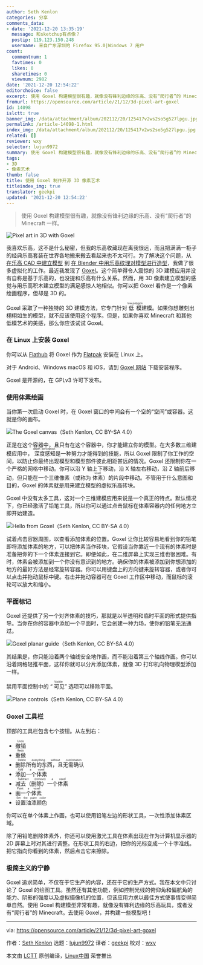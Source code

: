 ```yaml
---
author: Seth Kenlon
categories: 分享
comments_data:
- date: '2021-12-20 13:35:19'
  message: 和sketchup有点像？
  postip: 119.123.150.248
  username: 来自广东深圳的 Firefox 95.0|Windows 7 用户
count:
  commentnum: 1
  favtimes: 0
  likes: 0
  sharetimes: 0
  viewnum: 2982
date: '2021-12-20 12:54:22'
editorchoice: false
excerpt: 使用 Goxel 构建模型很有趣，就像没有锋利边缘的乐高、没有“爬行者”的 Minecraft 一样。
fromurl: https://opensource.com/article/21/12/3d-pixel-art-goxel
id: 14098
islctt: true
banner_img: /data/attachment/album/202112/20/125417v2ws2so5g527lpgu.jpg
permalink: /article-14098-1.html
index_img: /data/attachment/album/202112/20/125417v2ws2so5g527lpgu.jpg.thumb.jpg
related: []
reviewer: wxy
selector: lujun9972
summary: 使用 Goxel 构建模型很有趣，就像没有锋利边缘的乐高、没有“爬行者”的 Minecraft 一样。
tags:
- 3D
- 像素艺术
thumb: false
title: 使用 Goxel 制作开源 3D 像素艺术
titleindex_img: true
translator: geekpi
updated: '2021-12-20 12:54:22'
---
```



> 
> 使用 Goxel 构建模型很有趣，就像没有锋利边缘的乐高、没有“爬行者”的 Minecraft 一样。
> 
> 
> 


![](/data/attachment/album/202112/20/125417v2ws2so5g527lpgu.jpg "Pixel art in 3D with Goxel")


我喜欢乐高，这不是什么秘密，但我的乐高收藏现在离我很远，而且把满满一柜子的经典乐高套装在世界各地搬来搬去看起来也不太可行。为了解决这个问题，从 [在乐高 CAD 中建立模型](https://opensource.com/article/20/6/open-source-virtual-lego) 到 [在 Blender 中用乐高纹理对模型进行造型](https://opensource.com/article/20/7/lego-blender-bricker)，我做了很多虚拟化的工作。最近我发现了 [Goxel](https://goxel.xyz/)。这个简单得令人震惊的 3D 建模应用并没有自称是基于乐高的，也没提和乐高有什么关系。然而，用 3D 像素建立模型的感觉与用乐高积木建立模型的满足感惊人地相似。你可以把 Goxel 看作是一个像素绘画程序，但却是 3D 的。


Goxel 采取了一种独特的 3D 建模方法，它专门针对 <ruby> 低模 <rt>  low polygon </rt></ruby> 建模。如果你想雕刻出栩栩如生的模型，就不应该使用这个程序。但是，如果你喜欢 Minecraft 和其他低模艺术的美感，那么你应该试试 Goxel。


### 在 Linux 上安装 Goxel


你可以从 [Flathub](https://flathub.org/apps/details/io.github.guillaumechereau.Goxel) 将 Goxel 作为 [Flatpak](https://opensource.com/article/21/11/install-flatpak-linux) 安装在 Linux 上。


对于 Android、Windows macOS 和 iOS，请到 [Goxel 网站](https://goxel.xyz/) 下载安装程序。


Goxel 是开源的，在 GPLv3 许可下发布。


### 使用体素绘画


当你第一次启动 Goxel 时，在 Goxel 窗口的中间会有一个空的“空间”或容器。这就是你的画布。


![The Goxel canvas（Seth Kenlon, CC BY-SA 4.0）](/data/attachment/album/202112/20/125424mjqqq2wcu6z5yqq5.jpg "The Goxel canvas")


正是在这个容器中，且只有在这个容器中，你才能建立你的模型。在大多数三维建模应用中，<ruby> 深度感知 <rt>  depth perception </rt></ruby>是一种努力才能得到的技能，所以 Goxel 限制了你工作的空间，以防止你最终出现模型和模型部件彼此相距甚远的情况。Goxel 还限制你在一个严格的网格中移动。你可以沿 Y 轴上下移动，沿 X 轴左右移动，沿 Z 轴前后移动，但只能在一个三维像素（或称为 <ruby> 体素 <rt>  voxel </rt></ruby>）的片段中移动。不管用于什么意图和目的，Goxel 的体素就是用来建立模型的虚拟乐高砖块。


Goxel 中没有太多工具，这对一个三维建模应用来说是一个真正的特点。默认情况下，你已经激活了铅笔工具，所以你可以通过点击鼠标在体素容器内的任何地方立即开始建造。


![Hello from Goxel（Seth Kenlon, CC BY-SA 4.0）](/data/attachment/album/202112/20/125424llnbetuu0dnetuo2.jpg "Hello from Goxel")


试着点击容器周围，以查看添加体素的位置。Goxel 让你比较容易地看到你的铅笔即将添加体素的地方，可以把体素当作砖块，它假设当你靠近一个现有的体素时是准备把你的下一个体素连接到它。即便如此，在二维屏幕上实现三维也很困难。有时，体素会被添加到一个你没有意识到的地方。确保你的体素被添加到你想添加的地方的最好方法是经常旋转容器。你可以用键盘上的方向键来旋转容器，或者你可以点击并拖动鼠标中键。右击并拖动容器可在 Goxel 工作区中移动，而鼠标的滚轮可以放大和缩小。


### 平面标记


Goxel 还提供了另一个对齐体素的技巧，那就是以半透明和临时平面的形式提供指导。当你在你的容器中添加一个平面时，它会创建一种力场，使你的铅笔无法通过。


![Goxel planar guide（Seth Kenlon, CC BY-SA 4.0）](/data/attachment/album/202112/20/125425h7nhbh7bcnhbebb7.jpg "Goxel planar guide")


其结果是，你只能沿着两个轴线安全地作画，而不能沿着第三个轴线作画。你可以沿着网格轻推平面，这样你就可以分片添加体素，就像 3D 打印机向物理模型添加一样。


禁用平面控制中的 “<ruby> 可见 <rt>  Visible </rt></ruby>” 选项可以移除平面。


![Plane controls（Seth Kenlon, CC BY-SA 4.0）](/data/attachment/album/202112/20/125425cwkpwmi77ccfpfw7.jpg "Plane controls")


### Goxel 工具栏


顶部的工具栏包含七个按钮。从左到右：


* <ruby> 撤销 <rt>  Undo </rt></ruby>
* <ruby> 重做 <rt>  Redo </rt></ruby>
* <ruby> 删除所有的东西，且无需确认 <rt>  Delete everything without confirmation </rt></ruby>
* <ruby> 添加一个体素 <rt>  Add a voxel </rt></ruby>
* <ruby> 减去（删除）一个体素 <rt>  Subtract (remove) a voxel </rt></ruby>
* <ruby> 画一个体素 <rt>  Paint a voxel </rt></ruby>
* <ruby> 设置油漆颜色 <rt>  Set the paint color </rt></ruby>


你可以在单个体素上作画，也可以使用铅笔左边的形状工具，一次性添加体素区域。


除了用铅笔删除体素外，你还可以使用激光工具在体素出现在作为计算机显示器的 2D 屏幕上时对其进行调整。在形状工具的右边，把你的光标变成一个十字准线。把它指向你看到的体素，然后点击它来擦除。


### 极简主义的宁静


Goxel 追求简单，不仅在于它生产的内容，还在于它的生产方式。我在本文中只讨论了 Goxel 的绘图工具。虽然还有其他功能，例如控制光线的俯仰角和偏航角的能力、阴影的强度以及虚拟摄像机的位置，但该应用力求以最佳方式使事情变得简单自然。使用 Goxel 构建模型非常有趣，就像没有锋利边缘的乐高玩具，或者没有“爬行者”的 Minecraft。去使用 Goxel，并构建一些模型吧！




---


via: <https://opensource.com/article/21/12/3d-pixel-art-goxel>


作者：[Seth Kenlon](https://opensource.com/users/seth) 选题：[lujun9972](https://github.com/lujun9972) 译者：[geekpi](https://github.com/geekpi) 校对：[wxy](https://github.com/wxy)


本文由 [LCTT](https://github.com/LCTT/TranslateProject) 原创编译，[Linux中国](https://linux.cn/) 荣誉推出